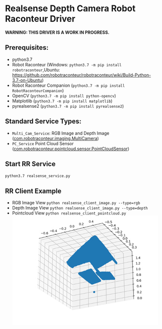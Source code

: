 # Realsense Depth Camera Robot Raconteur Driver

**WARNING: THIS DRIVER IS A WORK IN PROGRESS.**

## Prerequisites:
* python3.7
* Robot Raconteur (Windows: `python3.7 -m pip install robotraconteur`,Ubuntu: https://github.com/robotraconteur/robotraconteur/wiki/Build-Python-3.7-on-Ubuntu)
* Robot Raconteur Companion (`python3.7 -m pip install RobotRaconteurCompanion`)
* OpenCV (`python3.7 -m pip install python-opencv`)
* Matplotlib (`python3.7 -m pip install matplotlib`)
* pyrealsense2 (`python3.7 -m pip install pyrealsense2`)

## Standard Service Types:
* `Multi_Cam_Service`:
RGB Image and Depth Image
([com.robotraconteur.imaging.MultiCamera](https://github.com/robotraconteur/robotraconteur_standard_robdef/blob/942d4f094eb5f686ce86188547a6b470192e045b/group1/com.robotraconteur.imaging.robdef#L90))
* `PC_Service`
Point Cloud Sensor
([com.robotraconteur.pointcloud.sensor.PointCloudSensor](https://github.com/robotraconteur/robotraconteur_standard_robdef/blob/master/group1/com.robotraconteur.pointcloud.sensor.robdef#L47))
## Start RR Service
`python3.7 realsense_service.py`


## RR Client Example
* RGB Image View
`python realsense_client_image.py --type=rgb`
* Depth Image View
`python realsense_client_image.py --type=depth`
* Pointcloud View
`python realsense_client_pointcloud.py`
![Pointcloud_view](pointcloud_view.png)
